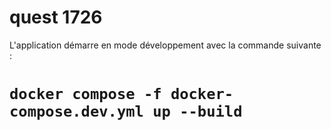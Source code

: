 # quest 1726

L'application démarre en mode développement avec la commande suivante :
# `docker compose -f docker-compose.dev.yml up --build`